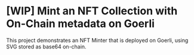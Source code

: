 # [WIP] Mint an NFT Collection with On-Chain metadata on Goerli

This project demonstrates an NFT Minter that is deployed on Goerli, using SVG stored as base64 on-chain.

